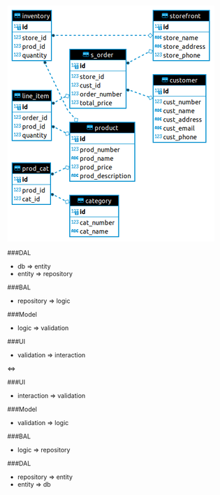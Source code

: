 ![alt text](https://github.com/211004-Reston-NET/Michael_Mason_P0/blob/edge/db_diagram.png?raw=true)

###DAL
- db => entity
- entity => repository

###BAL
- repository => logic

###Model
- logic => validation

###UI
- validation => interaction

<=>

###UI
- interaction => validation

###Model
- validation => logic

###BAL
- logic => repository

###DAL
- repository => entity
- entity => db

